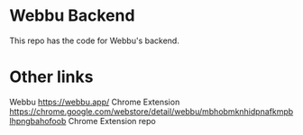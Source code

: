 # Webbu Backend

This repo has the code for Webbu's backend.

# Other links

Webbu https://webbu.app/
Chrome Extension https://chrome.google.com/webstore/detail/webbu/mbhobmknhidpnafkmpblhpngbahofoob
Chrome Extension repo 
